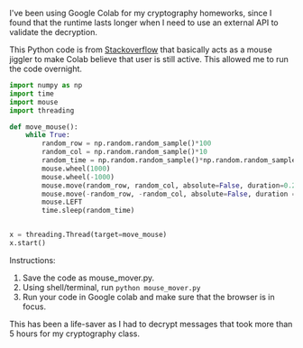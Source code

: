 I've been using Google Colab for my cryptography homeworks, since I found that the runtime lasts longer when I need to use an external API to validate the decryption. 

This Python code is from [Stackoverflow](https://stackoverflow.com/questions/57113226/how-to-prevent-google-colab-from-disconnecting) that basically acts as a mouse jiggler to make Colab believe that user is still active. This allowed me to run the code overnight. 

```python
import numpy as np
import time
import mouse
import threading

def move_mouse():
    while True:
        random_row = np.random.random_sample()*100
        random_col = np.random.random_sample()*10
        random_time = np.random.random_sample()*np.random.random_sample() * 100
        mouse.wheel(1000)
        mouse.wheel(-1000)
        mouse.move(random_row, random_col, absolute=False, duration=0.2)
        mouse.move(-random_row, -random_col, absolute=False, duration = 0.2)
        mouse.LEFT
        time.sleep(random_time)


x = threading.Thread(target=move_mouse)
x.start()
```

Instructions: 
1. Save the code as mouse_mover.py.
2. Using shell/terminal, run `python mouse_mover.py`
3. Run your code in Google colab and make sure that the browser is in focus.

This has been a life-saver as I had to decrypt messages that took more than 5 hours for my cryptography class. 